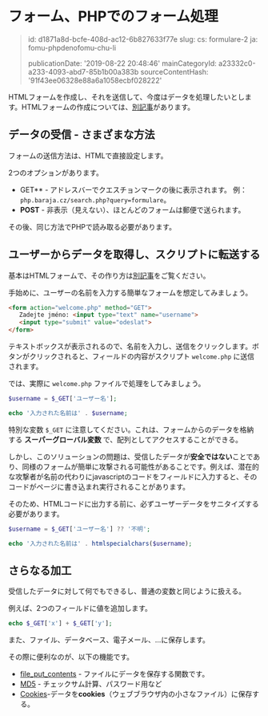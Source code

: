 フォーム、PHPでのフォーム処理
================

> id: d1871a8d-bcfe-408d-ac12-6b827633f77e
> slug:
> 	cs: formulare-2
> 	ja: fomu-phpdenofomu-chu-li
> 
> publicationDate: '2019-08-22 20:48:46'
> mainCategoryId: a23332c0-a233-4093-abd7-85b1b00a383b
> sourceContentHash: '91f43ee06328e88a6a1058ecbf028222'

HTMLフォームを作成し、それを送信して、今度はデータを処理したいとします。HTMLフォームの作成については、<a href="/formulare">別記事</a>があります。

データの受信 - さまざまな方法
----------------------------

フォームの送信方法は、HTMLで直接設定します。

2つのオプションがあります。

- GET** - アドレスバーでクエスチョンマークの後に表示されます。
 例：`php.baraja.cz/search.php?query=formulare`。
- **POST** - 非表示（見えない）、ほとんどのフォームは郵便で送られます。

その後、同じ方法でPHPで読み取る必要があります。

ユーザーからデータを取得し、スクリプトに転送する
------------------------------------------------------

基本はHTMLフォームで、その作り方は<a href="/formulare">別記事</a>をご覧ください。

手始めに、ユーザーの名前を入力する簡単なフォームを想定してみましょう。

```html
<form action="welcome.php" method="GET">
   Zadejte jméno: <input type="text" name="username">
   <input type="submit" value="odeslat">
</form>
```

テキストボックスが表示されるので、名前を入力し、送信をクリックします。ボタンがクリックされると、フィールドの内容がスクリプト `welcome.php` に送信されます。

では、実際に `welcome.php` ファイルで処理をしてみましょう。

```php
$username = $_GET['ユーザー名'];

echo '入力された名前は' . $username;
```

特別な変数 `$_GET` に注意してください。これは、フォームからのデータを格納する **スーパーグローバル変数** で、配列としてアクセスすることができる。

しかし、このソリューションの問題は、受信したデータが**安全ではない**ことであり、同様のフォームが簡単に攻撃される可能性があることです。例えば、潜在的な攻撃者が名前の代わりにjavascriptのコードをフィールドに入力すると、そのコードがページに書き込まれ実行されることがあります。

そのため、HTMLコードに出力する前に、必ずユーザーデータをサニタイズする必要があります。

```php
$username = $_GET['ユーザー名'] ?? '不明';

echo '入力された名前は' . htmlspecialchars($username);
```

さらなる加工
----------------

受信したデータに対して何でもできるし、普通の変数と同じように扱える。

例えば、2つのフィールドに値を追加します。

```php
echo $_GET['x'] + $_GET['y'];
```

また、ファイル、データベース、電子メール、...に保存します。

その際に便利なのが、以下の機能です。

- <a href="/file-put-contents">file_put_contents</a> - ファイルにデータを保存する関数です。
- <a href="/hashovani">MD5</a> - チェックサム計算、パスワード用など
- <a href="/cookies">Cookies</a>-データを**cookies**（ウェブブラウザ内の小さなファイル）に保存する。

